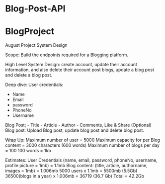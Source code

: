 # Blog-Post-API

# BlogProject
August Project System Design

Scope: 
Build the endpoints required for a Blogging platform.


High Level System Design:
create account, update their account information, and also delete their account 
post blogs, update a blog post and delete a blog post. 

Deep dive:
User credentials: 
- Name
- Email
- password
- PhoneNo
- Username


Blog Post;
	- Title
	- Article
	- Author
	- Comments, Like & Share (Optional)
Blog post: Upload Blog post, update blog post and delete blog post.

Wrap Up: 
Maximum number of user = 5000
Maximum capacity for per Blog content = 3000 characters (600 words)
Maximum number of blogs per day = 100
100 words = 1kb

Estimates:
User Credentials (name, email, password, phoneNo, username, profile picture = 1mb) = 1.1mb
Blog content: (title, article, authorname, images = 1mb) = 1.006mb
5000 users x 1.1mb = 5500mb (5.5Gb)
36500(blogs in a year) x 1.006mb = 36719 (36.7 Gb)
Total = 42.2Gb
